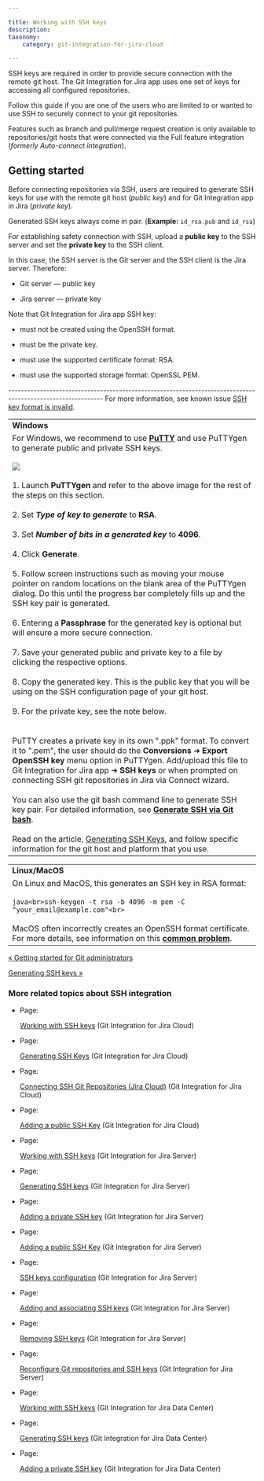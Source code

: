 ```yaml
---

title: Working with SSH keys
description:
taxonomy:
    category: git-integration-for-jira-cloud

---
```

SSH keys are required in order to provide secure connection with the remote git host. The Git Integration for Jira app uses one set of keys for accessing all configured repositories.

Follow this guide if you are one of the users who are limited to or wanted to use SSH to securely connect to your git repositories.

Features such as branch and pull/merge request creation is only available to repositories/git hosts that were connected via the Full feature integration (_formerly Auto-connect integration_).

## Getting started

Before connecting repositories via SSH, users are required to generate SSH keys for use with the remote git host (_public key_) and for Git Integration app in Jira (_private key_).

Generated SSH keys always come in pair. (**Example:** `id_rsa.pub` and `id_rsa`)

For establishing safety connection with SSH, upload a **public key** to the SSH server and set the **private key** to the SSH client.

In this case, the SSH server is the Git server and the SSH client is the Jira server. Therefore:

*   Git server — public key

*   Jira server — private key


Note that Git Integration for Jira app SSH key:

*   must not be created using the OpenSSH format.

*   must be the private key.

*   must use the supported certificate format: RSA.

*   must use the supported storage format: OpenSSL PEM.


\------------------------------------------------------------------------------------------------------------
For more information, see known issue [SSH key format is invalid](https://bigbrassband.atlassian.net/wiki/spaces/GITCLOUD/pages/421363756/SSH+key+file+format+is+invalid).

|     |
| --- |
| **Windows** |
| For Windows, we recommend to use [**PuTTY**](https://www.putty.org/) and use PuTTYgen to generate public and private SSH keys.<br><br>![](https://bigbrassband.atlassian.net/wiki/download/thumbnails/1923023617/puttygen-key-dlg.png?version=1&modificationDate=1630063568037&cacheVersion=1&api=v2&width=442&height=434)<br><br>1.  Launch **PuTTYgen** and refer to the above image for the rest of the steps on this section.<br>    <br>2.  Set _**Type of key to generate**_ to **RSA**.<br>    <br>3.  Set _**Number of bits in a generated key**_ to **4096**.<br>    <br>4.  Click **Generate**.<br>    <br>5.  Follow screen instructions such as moving your mouse pointer on random locations on the blank area of the PuTTYgen dialog. Do this until the progress bar completely fills up and the SSH key pair is generated.<br>    <br>6.  Entering a **Passphrase** for the generated key is optional but will ensure a more secure connection.<br>    <br>7.  Save your generated public and private key to a file by clicking the respective options.<br>    <br>8.  Copy the generated key. This is the public key that you will be using on the SSH configuration page of your git host.<br>    <br>9.  For the private key, see the note below.<br>    <br><br>PuTTY creates a private key in its own ".ppk" format. To convert it to ".pem", the user should do the **Conversions** ➜ **Export OpenSSH key** menu option in PuTTYgen. Add/upload this file to Git Integration for Jira app ➜ **SSH keys** or when prompted on connecting SSH git repositories in Jira via Connect wizard.<br><br>You can also use the git bash command line to generate SSH key pair. For detailed information, see [**Generate SSH via Git bash**](https://git-scm.com/book/en/v2/Git-on-the-Server-Generating-Your-SSH-Public-Key).<br><br>Read on the article, [Generating SSH Keys](/wiki/spaces/GITCLOUD/pages/1923023647/Generating+SSH+Keys), and follow specific information for the git host and platform that you use. |

|     |
| --- |
| **Linux/MacOS** |
| On Linux and MacOS, this generates an SSH key in RSA format:<br><br>```java<br>ssh-keygen -t rsa -b 4096 -m pem -C "your_email@example.com"<br>```<br><br>MacOS often incorrectly creates an OpenSSH format certificate. For more details, see information on this [**common problem**](https://serverfault.com/questions/939909/ssh-keygen-does-not-create-rsa-private-key). |

[« Getting started for Git administrators](/wiki/spaces/GITCLOUD/pages/1923023183/Getting+started+for+Git+administrators)

[Generating SSH keys »](/wiki/spaces/GITCLOUD/pages/1923023647/Generating+SSH+Keys)

### More related topics about SSH integration

*   Page:

    [Working with SSH keys](/wiki/spaces/GITCLOUD/pages/1923023617/Working+with+SSH+keys) (Git Integration for Jira Cloud)

*   Page:

    [Generating SSH Keys](/wiki/spaces/GITCLOUD/pages/1923023647/Generating+SSH+Keys) (Git Integration for Jira Cloud)

*   Page:

    [Connecting SSH Git Repositories (Jira Cloud)](/wiki/spaces/GITCLOUD/pages/1923023732) (Git Integration for Jira Cloud)

*   Page:

    [Adding a public SSH Key](/wiki/spaces/GITCLOUD/pages/1923023758/Adding+a+public+SSH+Key) (Git Integration for Jira Cloud)

*   Page:

    [Working with SSH keys](/wiki/spaces/GITSERVER/pages/1923027331/Working+with+SSH+keys) (Git Integration for Jira Server)

*   Page:

    [Generating SSH keys](/wiki/spaces/GITSERVER/pages/1923027361/Generating+SSH+keys) (Git Integration for Jira Server)

*   Page:

    [Adding a private SSH key](/wiki/spaces/GITSERVER/pages/1923027446/Adding+a+private+SSH+key) (Git Integration for Jira Server)

*   Page:

    [Adding a public SSH Key](/wiki/spaces/GITSERVER/pages/1923745275/Adding+a+public+SSH+Key) (Git Integration for Jira Server)

*   Page:

    [SSH keys configuration](/wiki/spaces/GITSERVER/pages/1923745291/SSH+keys+configuration) (Git Integration for Jira Server)

*   Page:

    [Adding and associating SSH keys](/wiki/spaces/GITSERVER/pages/1923745314/Adding+and+associating+SSH+keys) (Git Integration for Jira Server)

*   Page:

    [Removing SSH keys](/wiki/spaces/GITSERVER/pages/1923031128/Removing+SSH+keys) (Git Integration for Jira Server)

*   Page:

    [Reconfigure Git repositories and SSH keys](/wiki/spaces/GITSERVER/pages/1923031158/Reconfigure+Git+repositories+and+SSH+keys) (Git Integration for Jira Server)

*   Page:

    [Working with SSH keys](/wiki/spaces/GIJDC/pages/1930396577/Working+with+SSH+keys) (Git Integration for Jira Data Center)

*   Page:

    [Generating SSH keys](/wiki/spaces/GIJDC/pages/1930396609/Generating+SSH+keys) (Git Integration for Jira Data Center)

*   Page:

    [Adding a private SSH key](/wiki/spaces/GIJDC/pages/1930396698/Adding+a+private+SSH+key) (Git Integration for Jira Data Center)